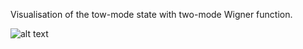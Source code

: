 Visualisation of the tow-mode state with two-mode Wigner function.

![alt text](https://github.com/matthewR1993/2d_wigner_function/tree/master/files/wign_fun_tms_z-0.5.png?raw=true)

